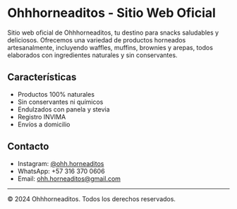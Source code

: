 # Ohhhorneaditos - Sitio Web Oficial

Sitio web oficial de Ohhhorneaditos, tu destino para snacks saludables y deliciosos. Ofrecemos una variedad de productos horneados artesanalmente, incluyendo waffles, muffins, brownies y arepas, todos elaborados con ingredientes naturales y sin conservantes.

## Características

- Productos 100% naturales
- Sin conservantes ni químicos
- Endulzados con panela y stevia
- Registro INVIMA
- Envíos a domicilio

## Contacto

- Instagram: [@ohh.horneaditos](https://www.instagram.com/ohh.horneaditos/)
- WhatsApp: +57 316 370 0606
- Email: ohh.horneaditos@gmail.com

---
© 2024 Ohhhorneaditos. Todos los derechos reservados. 